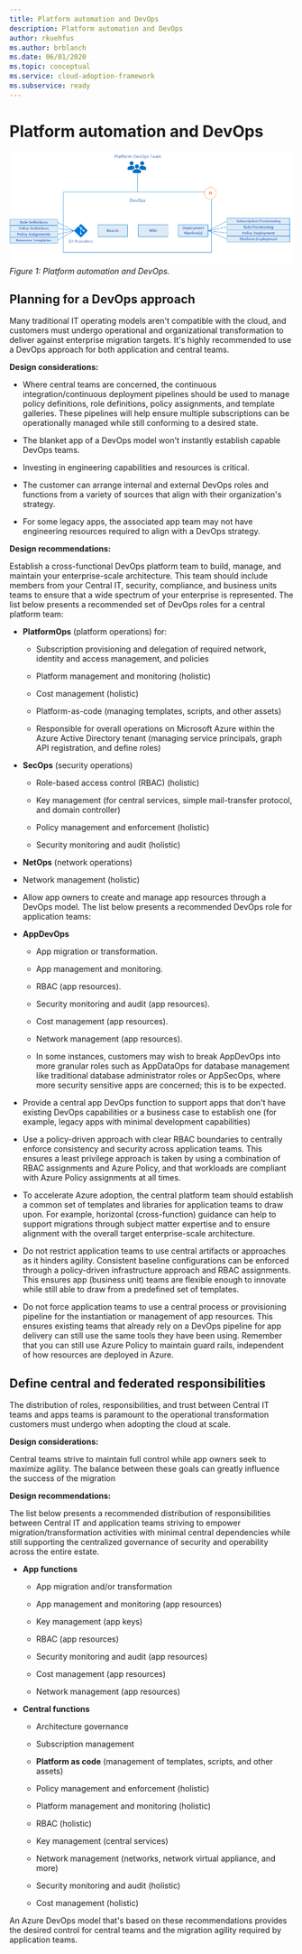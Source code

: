 ```yaml
---
title: Platform automation and DevOps
description: Platform automation and DevOps
author: rkuehfus
ms.author: brblanch
ms.date: 06/01/2020
ms.topic: conceptual
ms.service: cloud-adoption-framework
ms.subservice: ready
---
```


# Platform automation and DevOps

![Platform automation and DevOps](./media/DevOps.png)
_Figure 1: Platform automation and DevOps._

## Planning for a DevOps approach

Many traditional IT operating models aren't compatible with the cloud, and customers must undergo operational and organizational transformation to deliver against enterprise migration targets. It's highly recommended to use a DevOps approach for both application and central teams.

**Design considerations:**

- Where central teams are concerned, the continuous integration/continuous deployment pipelines should be used to manage policy definitions, role definitions, policy assignments, and template galleries. These pipelines will help ensure multiple subscriptions can be operationally managed while still conforming to a desired state.

- The blanket app of a DevOps model won't instantly establish capable DevOps teams.

- Investing in engineering capabilities and resources is critical.

- The customer can arrange internal and external DevOps roles and functions from a variety of sources that align with their organization's strategy.

- For some legacy apps, the associated app team may not have engineering resources required to align with a DevOps strategy.

**Design recommendations:**

Establish a cross-functional DevOps platform team to build, manage, and maintain your enterprise-scale architecture. This team should include members from your Central IT, security, compliance, and business units teams to ensure that a wide spectrum of your enterprise is represented. The list below presents a recommended set of DevOps roles for a central platform team:

- **PlatformOps** (platform operations) for:

  - Subscription provisioning and delegation of required network, identity and access management, and policies

  - Platform management and monitoring (holistic)

  - Cost management (holistic)

  - Platform-as-code (managing templates, scripts, and other assets)

  - Responsible for overall operations on Microsoft Azure within the Azure Active Directory tenant (managing service principals, graph API registration, and define roles)

- **SecOps** (security operations)

  - Role-based access control (RBAC) (holistic)

  - Key management (for central services, simple mail-transfer protocol, and domain controller)

  - Policy management and enforcement (holistic)

  - Security monitoring and audit (holistic)

- **NetOps** (network operations)

- Network management (holistic)

- Allow app owners to create and manage app resources through a DevOps model. The list below presents a recommended DevOps role for application teams:

- **AppDevOps**

  - App migration or transformation.

  - App management and monitoring.

  - RBAC (app resources).

  - Security monitoring and audit (app resources).

  - Cost management (app resources).

  - Network management (app resources).

  - In some instances, customers may wish to break AppDevOps into more granular roles such as AppDataOps for database management like traditional database administrator roles or AppSecOps, where more security sensitive apps are concerned; this is to be expected.

- Provide a central app DevOps function to support apps that don't have existing DevOps capabilities or a business case to establish one (for example, legacy apps with minimal development capabilities)

- Use a policy-driven approach with clear RBAC boundaries to centrally enforce consistency and security across application teams. This ensures a least privilege approach is taken by using a combination of RBAC assignments and Azure Policy, and that workloads are compliant with Azure Policy assignments at all times.

- To accelerate Azure adoption, the central platform team should establish a common set of templates and libraries for application teams to draw upon.
For example, horizontal (cross-function) guidance can help to support migrations through subject matter expertise and to ensure alignment with the overall target enterprise-scale architecture.

- Do not restrict application teams to use central artifacts or approaches as it hinders agility. Consistent baseline configurations can be enforced through a policy-driven infrastructure approach and RBAC assignments. This ensures app (business unit) teams are flexible enough to innovate while still able to draw from a predefined set of templates.

- Do not force application teams to use a central process or provisioning pipeline for the instantiation or management of app resources. This ensures existing teams that already rely on a DevOps pipeline for app delivery can still use the same tools they have been using. Remember that you can still use Azure Policy to maintain guard rails, independent of how resources are deployed in Azure.

## Define central and federated responsibilities

The distribution of roles, responsibilities, and trust between Central IT teams and apps teams is paramount to the operational transformation customers must undergo when adopting the cloud at scale.

**Design considerations:**

Central teams strive to maintain full control while app owners seek to maximize agility. The balance between these goals can greatly influence the success of the migration

**Design recommendations:**

The list below presents a recommended distribution of responsibilities between Central IT and application teams striving to empower migration/transformation activities with minimal central dependencies while still supporting the centralized governance of security and operability across the entire estate.

- **App functions**

  - App migration and/or transformation

  - App management and monitoring (app resources)

  - Key management (app keys)

  - RBAC (app resources)

  - Security monitoring and audit (app resources)

  - Cost management (app resources)

  - Network management (app resources)

- **Central functions**

  - Architecture governance

  - Subscription management

  - **Platform as code** (management of templates, scripts, and other assets)

  - Policy management and enforcement (holistic)

  - Platform management and monitoring (holistic)

  - RBAC (holistic)

  - Key management (central services)

  - Network management (networks, network virtual appliance, and more)

  - Security monitoring and audit (holistic)

  - Cost management (holistic)

An Azure DevOps model that's based on these recommendations provides the desired control for central teams and the migration agility required by application teams.
